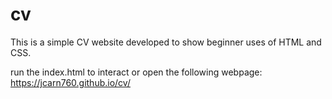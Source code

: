 # cv

This is a simple CV website developed to show beginner uses of HTML and CSS.

run the index.html to interact or open the following webpage: https://jcarn760.github.io/cv/
